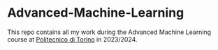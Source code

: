 # Advanced-Machine-Learning
This repo contains all my work during the Advanced Machine Learning course at [Politecnico di Torino](https://www.polito.it) in 2023/2024.
